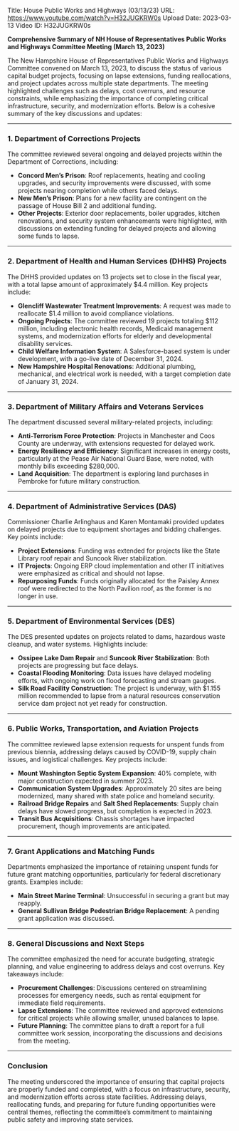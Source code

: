 Title: House Public Works and Highways (03/13/23)
URL: https://www.youtube.com/watch?v=H32JUGKRW0s
Upload Date: 2023-03-13
Video ID: H32JUGKRW0s

**Comprehensive Summary of NH House of Representatives Public Works and Highways Committee Meeting (March 13, 2023)**

The New Hampshire House of Representatives Public Works and Highways Committee convened on March 13, 2023, to discuss the status of various capital budget projects, focusing on lapse extensions, funding reallocations, and project updates across multiple state departments. The meeting highlighted challenges such as delays, cost overruns, and resource constraints, while emphasizing the importance of completing critical infrastructure, security, and modernization efforts. Below is a cohesive summary of the key discussions and updates:

---

### **1. Department of Corrections Projects**
The committee reviewed several ongoing and delayed projects within the Department of Corrections, including:
- **Concord Men’s Prison**: Roof replacements, heating and cooling upgrades, and security improvements were discussed, with some projects nearing completion while others faced delays.
- **New Men’s Prison**: Plans for a new facility are contingent on the passage of House Bill 2 and additional funding.
- **Other Projects**: Exterior door replacements, boiler upgrades, kitchen renovations, and security system enhancements were highlighted, with discussions on extending funding for delayed projects and allowing some funds to lapse.

---

### **2. Department of Health and Human Services (DHHS) Projects**
The DHHS provided updates on 13 projects set to close in the fiscal year, with a total lapse amount of approximately $4.4 million. Key projects include:
- **Glencliff Wastewater Treatment Improvements**: A request was made to reallocate $1.4 million to avoid compliance violations.
- **Ongoing Projects**: The committee reviewed 19 projects totaling $112 million, including electronic health records, Medicaid management systems, and modernization efforts for elderly and developmental disability services.
- **Child Welfare Information System**: A Salesforce-based system is under development, with a go-live date of December 31, 2024.
- **New Hampshire Hospital Renovations**: Additional plumbing, mechanical, and electrical work is needed, with a target completion date of January 31, 2024.

---

### **3. Department of Military Affairs and Veterans Services**
The department discussed several military-related projects, including:
- **Anti-Terrorism Force Protection**: Projects in Manchester and Coos County are underway, with extensions requested for delayed work.
- **Energy Resiliency and Efficiency**: Significant increases in energy costs, particularly at the Pease Air National Guard Base, were noted, with monthly bills exceeding $280,000.
- **Land Acquisition**: The department is exploring land purchases in Pembroke for future military construction.

---

### **4. Department of Administrative Services (DAS)**
Commissioner Charlie Arlinghaus and Karen Montamaki provided updates on delayed projects due to equipment shortages and bidding challenges. Key points include:
- **Project Extensions**: Funding was extended for projects like the State Library roof repair and Suncook River stabilization.
- **IT Projects**: Ongoing ERP cloud implementation and other IT initiatives were emphasized as critical and should not lapse.
- **Repurposing Funds**: Funds originally allocated for the Paisley Annex roof were redirected to the North Pavilion roof, as the former is no longer in use.

---

### **5. Department of Environmental Services (DES)**
The DES presented updates on projects related to dams, hazardous waste cleanup, and water systems. Highlights include:
- **Ossipee Lake Dam Repair** and **Suncook River Stabilization**: Both projects are progressing but face delays.
- **Coastal Flooding Monitoring**: Data issues have delayed modeling efforts, with ongoing work on flood forecasting and stream gauges.
- **Silk Road Facility Construction**: The project is underway, with $1.155 million recommended to lapse from a natural resources conservation service dam project not yet ready for construction.

---

### **6. Public Works, Transportation, and Aviation Projects**
The committee reviewed lapse extension requests for unspent funds from previous biennia, addressing delays caused by COVID-19, supply chain issues, and logistical challenges. Key projects include:
- **Mount Washington Septic System Expansion**: 40% complete, with major construction expected in summer 2023.
- **Communication System Upgrades**: Approximately 20 sites are being modernized, many shared with state police and homeland security.
- **Railroad Bridge Repairs** and **Salt Shed Replacements**: Supply chain delays have slowed progress, but completion is expected in 2023.
- **Transit Bus Acquisitions**: Chassis shortages have impacted procurement, though improvements are anticipated.

---

### **7. Grant Applications and Matching Funds**
Departments emphasized the importance of retaining unspent funds for future grant matching opportunities, particularly for federal discretionary grants. Examples include:
- **Main Street Marine Terminal**: Unsuccessful in securing a grant but may reapply.
- **General Sullivan Bridge Pedestrian Bridge Replacement**: A pending grant application was discussed.

---

### **8. General Discussions and Next Steps**
The committee emphasized the need for accurate budgeting, strategic planning, and value engineering to address delays and cost overruns. Key takeaways include:
- **Procurement Challenges**: Discussions centered on streamlining processes for emergency needs, such as rental equipment for immediate field requirements.
- **Lapse Extensions**: The committee reviewed and approved extensions for critical projects while allowing smaller, unused balances to lapse.
- **Future Planning**: The committee plans to draft a report for a full committee work session, incorporating the discussions and decisions from the meeting.

---

### **Conclusion**
The meeting underscored the importance of ensuring that capital projects are properly funded and completed, with a focus on infrastructure, security, and modernization efforts across state facilities. Addressing delays, reallocating funds, and preparing for future funding opportunities were central themes, reflecting the committee’s commitment to maintaining public safety and improving state services.